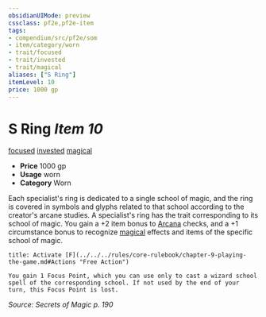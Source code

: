 ```yaml
---
obsidianUIMode: preview
cssclass: pf2e,pf2e-item
tags:
- compendium/src/pf2e/som
- item/category/worn
- trait/focused
- trait/invested
- trait/magical
aliases: ["S Ring"]
itemLevel: 10
price: 1000 gp
---
```

# S Ring *Item 10*  
[focused](../../../rules/traits/focused.md)  [invested](../../../rules/traits/invested.md)  [magical](../../../rules/traits/magical.md)  

- **Price** 1000 gp
- **Usage** worn
- **Category** Worn

Each specialist's ring is dedicated to a single school of magic, and the ring is covered in symbols and glyphs related to that school according to the creator's arcane studies. A specialist's ring has the trait corresponding to its school of magic. You gain a +2 item bonus to [Arcana](../../skills.md#Arcana) checks, and a +1 circumstance bonus to recognize [magical](../../../rules/traits/magical.md) effects and items of the specific school of magic.

```ad-embed-ability
title: Activate [F](../../../rules/core-rulebook/chapter-9-playing-the-game.md#Actions "Free Action")

You gain 1 Focus Point, which you can use only to cast a wizard school spell of the corresponding school. If not used by the end of your turn, this Focus Point is lost.
```

*Source: Secrets of Magic p. 190*
